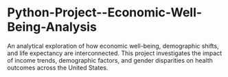 # Python-Project--Economic-Well-Being-Analysis
An analytical exploration of how economic well-being, demographic shifts, and life expectancy are interconnected. This project investigates the impact of income trends, demographic factors, and gender disparities on health outcomes across the United States.
